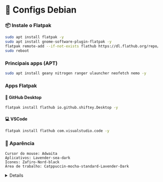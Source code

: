 # 🎯 Configs Debian

### 📦 Instale o Flatpak

```bash
sudo apt install flatpak -y
sudo apt install gnome-software-plugin-flatpak -y
flatpak remote-add --if-not-exists flathub https://dl.flathub.org/repo/flathub.flatpakrepo -y
sudo reboot
```

### Principais apps (APT)
```bash
sudo apt install geany nitrogen ranger ulauncher neofetch nemo -y
```

### Apps Flatpak
 #### 📁 GitHub Desktop
  ```bash
flatpak install flathub io.github.shiftey.Desktop -y
 ```
 #### 💻 VSCode
  ```bash
flatpak install flathub com.visualstudio.code -y
```

### 🎨 Aparência

    Cursor do mouse: Adwaita
    Aplicativos: Lavender-sea-dark
    Ícones: Zafiro-Nord-black
    Área de trabalho: Catppuccin-mocha-standard-Lavender-Dark

<details> ### 💻 Cinnamon
 
 ###  ⚡ Extensões do Cinnamon

    gTile
    Painéis transparentes
</details>



